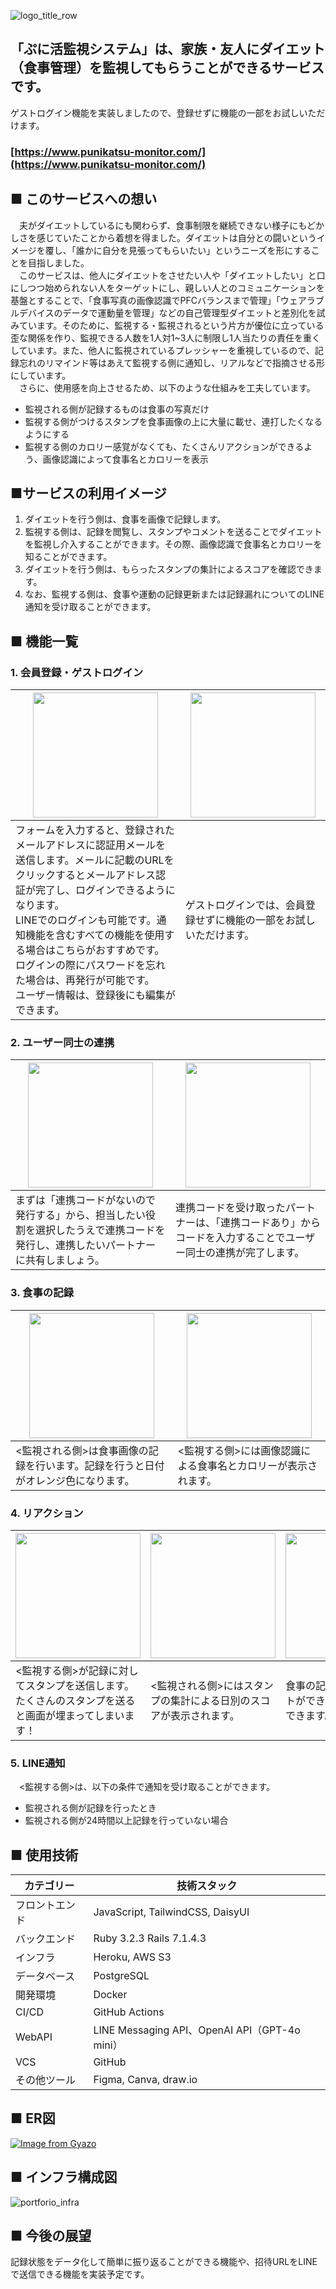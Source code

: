 ![logo_title_row](https://github.com/user-attachments/assets/97371bf0-b5e9-4beb-908d-af11ca61f57a)

## 「ぷに活監視システム」は、家族・友人にダイエット（食事管理）を監視してもらうことができるサービスです。  
ゲストログイン機能を実装しましたので、登録せずに機能の一部をお試しいただけます。  
### [https://www.punikatsu-monitor.com/](https://www.punikatsu-monitor.com/)

## ■ このサービスへの想い  
　夫がダイエットしているにも関わらず、食事制限を継続できない様子にもどかしさを感じていたことから着想を得ました。ダイエットは自分との闘いというイメージを覆し、「誰かに自分を見張ってもらいたい」というニーズを形にすることを目指しました。  
　このサービスは、他人にダイエットをさせたい人や「ダイエットしたい」と口にしつつ始められない人をターゲットにし、親しい人とのコミュニケーションを基盤とすることで、「食事写真の画像認識でPFCバランスまで管理」「ウェアラブルデバイスのデータで運動量を管理」などの自己管理型ダイエットと差別化を試みています。そのために、監視する・監視されるという片方が優位に立っている歪な関係を作り、監視できる人数を1人対1~3人に制限し1人当たりの責任を重くしています。また、他人に監視されているプレッシャーを重視しているので、記録忘れのリマインド等はあえて監視する側に通知し、リアルなどで指摘させる形にしています。  
　さらに、使用感を向上させるため、以下のような仕組みを工夫しています。  
* 監視される側が記録するものは食事の写真だけ  
* 監視する側がつけるスタンプを食事画像の上に大量に載せ、連打したくなるようにする  
* 監視する側のカロリー感覚がなくても、たくさんリアクションができるよう、画像認識によって食事名とカロリーを表示  

## ■サービスの利用イメージ  
1. ダイエットを行う側は、食事を画像で記録します。 
2. 監視する側は、記録を閲覧し、スタンプやコメントを送ることでダイエットを監視し介入することができます。その際、画像認識で食事名とカロリーを知ることができます。
3. ダイエットを行う側は、もらったスタンプの集計によるスコアを確認できます。
4. なお、監視する側は、食事や運動の記録更新または記録漏れについてのLINE通知を受け取ることができます。   

## ■ 機能一覧  
### 1. 会員登録・ゲストログイン

| <img src="https://github.com/user-attachments/assets/d107452e-34b2-4e8e-a023-37258b32af23" width="200"> | <img src="https://github.com/user-attachments/assets/f8a16852-c569-4361-b311-5593582706b1" width="200">  |
| - | - |
| フォームを入力すると、登録されたメールアドレスに認証用メールを送信します。メールに記載のURLをクリックするとメールアドレス認証が完了し、ログインできるようになります。<br>LINEでのログインも可能です。通知機能を含むすべての機能を使用する場合はこちらがおすすめです。<br>ログインの際にパスワードを忘れた場合は、再発行が可能です。<br>ユーザー情報は、登録後にも編集ができます。 | ゲストログインでは、会員登録せずに機能の一部をお試しいただけます。 |  

### 2. ユーザー同士の連携

| <img src="https://github.com/user-attachments/assets/d6968fd1-1e42-4c38-88f8-25b788485d94" width="200"> | <img src="https://github.com/user-attachments/assets/e2c9afb8-5b59-4cdc-9e9e-057b5ebf18c1" width="200">  |
| - | - |
| まずは「連携コードがないので発行する」から、担当したい役割を選択したうえで連携コードを発行し、連携したいパートナーに共有しましょう。 | 連携コードを受け取ったパートナーは、「連携コードあり」からコードを入力することでユーザー同士の連携が完了します。 |  

### 3. 食事の記録

| <img src="https://github.com/user-attachments/assets/0bd2d7e9-01a1-4803-b6e4-235b13e7fe84" width="200"> | <img src="https://github.com/user-attachments/assets/2e4d9381-3a6f-4070-8a19-11364606290c" width="200"> |
| - | - |
| <監視される側>は食事画像の記録を行います。記録を行うと日付がオレンジ色になります。 | <監視する側>には画像認識による食事名とカロリーが表示されます。 |  

### 4. リアクション

| <img src="https://github.com/user-attachments/assets/f36af3ee-37e7-444b-8c65-8f0725364c02" width="200"> | <img src="https://github.com/user-attachments/assets/22395a11-47be-4973-a318-5be6fee10f92" width="200"> | <img src="https://github.com/user-attachments/assets/44cb2f7e-63d7-4f60-a87f-34a67ce80b12" width="200"> |
| - | - | - |
| <監視する側>が記録に対してスタンプを送信します。たくさんのスタンプを送ると画面が埋まってしまいます！ | <監視される側>にはスタンプの集計による日別のスコアが表示されます。 | 食事の記録に対してコメントができ、交流することができます。 |    

### 5. LINE通知
　<監視する側>は、以下の条件で通知を受け取ることができます。  
  - 監視される側が記録を行ったとき
  - 監視される側が24時間以上記録を行っていない場合

## ■ 使用技術  
| カテゴリー | 技術スタック |
| - | - |
| フロントエンド | JavaScript, TailwindCSS, DaisyUI |
| バックエンド | Ruby 3.2.3 Rails 7.1.4.3 |
| インフラ | Heroku, AWS S3 |
| データベース | PostgreSQL |
| 開発環境 | Docker |
| CI/CD | GitHub Actions |
| WebAPI | LINE Messaging API、OpenAI API（GPT-4o mini） |
| VCS | GitHub |
| その他ツール | Figma, Canva, draw.io |

## ■ ER図  
[![Image from Gyazo](https://i.gyazo.com/4d63a1919cd65dcfd5f81d77da62b69e.png)](https://gyazo.com/4d63a1919cd65dcfd5f81d77da62b69e)  

## ■ インフラ構成図  
![portforio_infra](https://github.com/user-attachments/assets/ca83209f-cdf5-4f74-a327-0aefd9e671c6)

## ■ 今後の展望  
  記録状態をデータ化して簡単に振り返ることができる機能や、招待URLをLINEで送信できる機能を実装予定です。  
